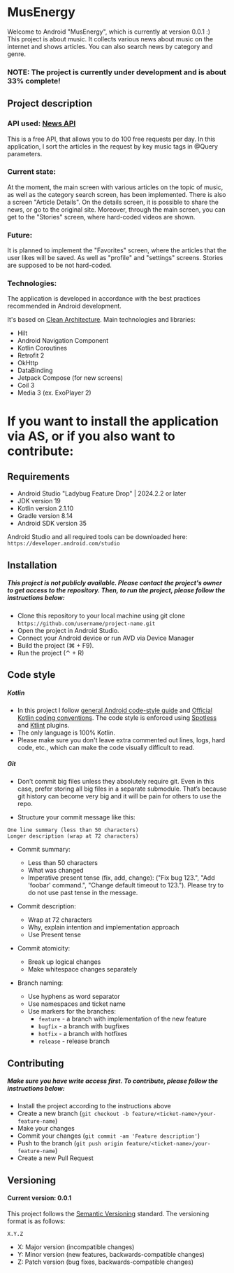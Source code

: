 # MusEnergy
Welcome to Android "MusEnergy", which is currently at version 0.0.1  :)  
This project is about music. It collects various news about music on the internet and shows articles. 
You can also search news by category and genre.

### NOTE: The project is currently under development and is about 33% complete!


## Project description 
### API used: [News API](https://newsapi.org/)
This is a free API, that allows you to do 100 free requests per day. 
In this application, I sort the articles in the request by key music tags in @Query parameters.


### Current state: 
At the moment, the main screen with various articles on the topic of music, as well as the category search screen, has been implemented.
There is also a screen "Article Details".
On the details screen, it is possible to share the news, or go to the original site.
Moreover, through the main screen, you can get to the "Stories" screen, where hard-coded videos are shown.

### Future: 
It is planned to implement the "Favorites" screen, where the articles that the user likes will be saved. 
As well as "profile" and "settings" screens.
Stories are supposed to be not hard-coded. 

### Technologies: 
The application is developed in accordance with the best practices recommended in Android development.

It's based on [Clean Architecture](https://medium.com/android-dev-hacks/detailed-guide-on-android-clean-architecture-9eab262a9011).
Main technologies and libraries: 
- Hilt
- Android Navigation Component 
- Kotlin Coroutines 
- Retrofit 2 
- OkHttp
- DataBinding
- Jetpack Compose (for new screens)
- Coil 3
- Media 3 (ex. ExoPlayer 2)


# If you want to install the application via AS, or if you also want to contribute: 

## Requirements
- Android Studio "Ladybug Feature Drop" | 2024.2.2 or later
- JDK version 19
- Kotlin version 2.1.10
- Gradle version 8.14 
- Android SDK version 35

Android Studio and all required tools can be downloaded here: 
`https://developer.android.com/studio`

## Installation 
##### This project is not publicly available. Please contact the project's owner to get access to the repository. Then, to run the project, please follow the instructions below: 

- Clone this repository to your local machine using git clone `https://github.com/username/project-name.git`
- Open the project in Android Studio.
- Connect your Android device or run AVD via Device Manager 
- Build the project (⌘ + F9). 
- Run the project (⌃ + R)

## Code style 

##### Kotlin
- In this project I follow [general Android code-style guide](https://source.android.com/docs/core/architecture/hidl/code-style)
and [Official Kotlin coding conventions](https://kotlinlang.org/docs/coding-conventions.html).
The code style is enforced using [Spotless](https://github.com/diffplug/spotless) and [Ktlint](https://github.com/pinterest/ktlint) plugins.
- The only language is 100% Kotlin. 
- Please make sure you don't leave extra commented out lines, logs, hard code, etc., which can make the code visually difficult to read.

##### Git 

* Don’t commit big files unless they absolutely require git. Even in this case, prefer storing all big files in a separate submodule. That’s because git history can become very big and it will be pain for others to use the repo.
- Structure your commit message like this:
```
One line summary (less than 50 characters) 
Longer description (wrap at 72 characters)
```
* Commit summary:
  * Less than 50 characters
  * What was changed
  * Imperative present tense (fix, add, change): ("Fix bug 123.", "Add 'foobar' command.", "Change default timeout to 123."). Please try to do not use past tense in the message.

* Commit description:  
  * Wrap at 72 characters
  * Why, explain intention and implementation approach
  * Use Present tense 

- Commit atomicity:
  * Break up logical changes
  * Make whitespace changes separately

- Branch naming:
  * Use hyphens as word separator
  * Use namespaces and ticket name 
  * Use markers for the branches:
    * `feature` - a branch with implementation of the new feature 
    * `bugfix` - a branch with bugfixes
    * `hotfix` - a branch with hotfixes
    * `release` - release branch 

## Contributing 
##### Make sure you have write access first. To contribute, please follow the instructions below: 
- Install the project according to the instructions above
- Create a new branch (`git checkout -b feature/<ticket-name>/your-feature-name`)
- Make your changes 
- Commit your changes (`git commit -am 'Feature description'`)
- Push to the branch (`git push origin feature/<ticket-name>/your-feature-name`)
- Create a new Pull Request

## Versioning 
#### Current version: 0.0.1
This project follows the [Semantic Versioning](https://semver.org/) standard. The versioning format is as follows:
```
X.Y.Z
```
- X: Major version (incompatible changes)
- Y: Minor version (new features, backwards-compatible changes)
- Z: Patch version (bug fixes, backwards-compatible changes)
